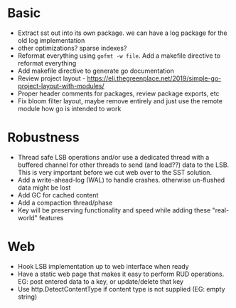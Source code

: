 # Basic
- Extract sst out into its own package. we can have a log package for the old log implementation
- other optimizations? sparse indexes?
- Reformat everything using `gofmt -w file`. Add a makefile directive to reformat everything
- Add makefile directive to generate go documentation
- Review project layout - https://eli.thegreenplace.net/2019/simple-go-project-layout-with-modules/
- Proper header comments for packages, review package exports, etc
- Fix bloom filter layout, maybe remove entirely and just use the remote module how go is intended to work

# Robustness
- Thread safe LSB operations and/or use a dedicated thread with a buffered channel for other threads to send (and load??) data to the LSB. This is very important before we cut web over to the SST solution.
- Add a write-ahead-log (WAL) to handle crashes. otherwise un-flushed data might be lost
- Add GC for cached content
- Add a compaction thread/phase
- Key will be preserving functionality and speed while adding these "real-world" features

# Web 
- Hook LSB implementation up to web interface when ready
- Have a static web page that makes it easy to perform RUD operations. EG: post entered data to a key, or update/delete that key
- Use http.DetectContentType if content type is not supplied (EG: empty string)
